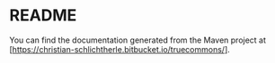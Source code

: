 # README

You can find the documentation generated from the Maven project at [https://christian-schlichtherle.bitbucket.io/truecommons/].